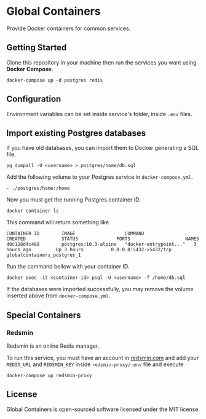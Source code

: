 # Global Containers

Provide Docker containers for common services.

## Getting Started

Clone this repository in your machine then run the services you want using **Docker Compose**.

```
docker-compose up -d postgres redis
```

## Configuration

Environment variables can be set inside service's folder, inside `.env` files.

## Import existing Postgres databases

If you have old databases, you can import them to Docker generating a SQL file.

```
pg_dumpall -U <username> > postgres/home/db.sql
```

Add the following volume to your Postgres service in `docker-compose.yml`.

```
- ./postgres/home:/home
```

Now you must get the running Postgres container ID.

```
docker container ls
```

This command will return something like


```
CONTAINER ID        IMAGE                  COMMAND                  CREATED             STATUS              PORTS                    NAMES
d0c128d4c488        postgres:10.3-alpine   "docker-entrypoint..."   3 hours ago         Up 3 hours          0.0.0.0:5432->5432/tcp   globalcontainers_postgres_1
```

Run the command bellow with your container ID.

```
docker exec -it <container-id> psql -U <username> -f /home/db.sql
```

If the databases were imported successfully, you may remove the volume inserted above from `docker-compose.yml`.

## Special Containers

### Redsmin

Redsmin is an online Redis manager.

To run this service, you must have an account in [redsmin.com](https://www.redsmin.com) and add your `REDIS_URL` and `REDSMIN_KEY` inside `redsmin-proxy/.env` file and execute

```
docker-compose up redsmin-proxy
```

## License

Global Containers is open-sourced software licensed under the MIT license.
